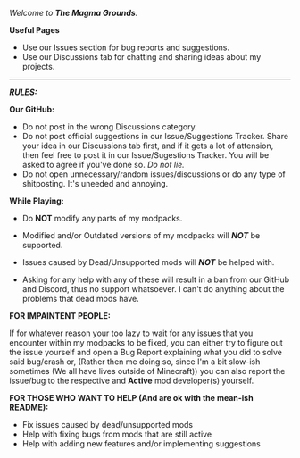*Welcome to **The Magma Grounds**.*

**Useful Pages**

* Use our Issues section for bug reports and suggestions.
* Use our Discussions tab for chatting and sharing ideas about my projects.

--------------------------------------------------------------------------------------------------------------------------------------------------------------------------------

***RULES:***

**Our GitHub:**
* Do not post in the wrong Discussions category.
* Do not post official suggestions in our Issue/Suggestions Tracker. Share your idea in our Discussions tab first, and if it gets a lot of attension, then feel free to post it in our Issue/Sugestions Tracker. You will be asked to agree if you've done so. *Do not lie.*
* Do not open unnecessary/random issues/discussions or do any type of shitposting. It's uneeded and annoying.

**While Playing:**
* Do **NOT** modify any parts of my modpacks.
* Modified and/or Outdated versions of my modpacks will ***NOT*** be supported.
* Issues caused by Dead/Unsupported mods will ***NOT*** be helped with.

* Asking for any help with any of these will result in a ban from our GitHub and Discord, thus no support whatsoever. I can't do anything about the problems that dead mods have.

**FOR IMPAINTENT PEOPLE:**

If for whatever reason your too lazy to wait for any issues that you encounter within my modpacks to be fixed, you can either try to figure out the issue yourself and open a Bug Report explaining what you did to solve said bug/crash or, (Rather then me doing so, since I'm a bit slow-ish sometimes (We all have lives outside of Minecraft)) you can also report the issue/bug to the respective and **Active** mod developer(s) yourself.

**FOR THOSE WHO WANT TO HELP (And are ok with the mean-ish README):**

* Fix issues caused by dead/unsupported mods
* Help with fixing bugs from mods that are still active
* Help with adding new features and/or implementing suggestions
